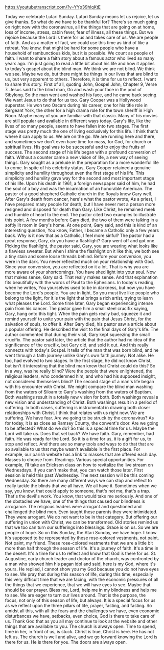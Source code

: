 https://youtubetranscript.com/?v=YYp39hIqKtE

 Today we celebrate Lutari Sunday. Lutari Sunday means let us rejoice, let us give thanks. So what do we have to be thankful for? There's so much going on right now with the coronavirus, all the things that are going on at home, loss of income, stress, cabin fever, fear of illness, all these things. But we rejoice because the Lord is there for us and takes care of us. We are people of faith. And as a matter of fact, we could use this time as kind of like a retreat. You know, that might be hard for some people who have a household of rambunctious kids, but it is possible. We count as people of faith. I want to share a faith story about a famous actor who lived so many years ago. I'm just going to read a little bit about his life and how it applies to today's gospel about the blind man. We think we are not blind. We think we see. Maybe we do, but there might be things in our lives that are blind to us, but very apparent to others. Therefore, it is time for us to reflect. I want to share this story. First of all, quoting John, Gospel John, Chapter 9, Verse 7. Jesus said to the blind man, Go and wash your face in the pool of Sibylong. So the man went and washed his face, and he came back seeing. We want Jesus to do that for us too. Gary Cooper was a Hollywood superstar. He won two Oscars during his career, one for his title role in Sergeant York, the other for a high drama role for the town sheriff in High Noon. Maybe many of you are familiar with that classic. Many of his movies are still popular and available in different ways today. Gary's life, like the lives of so many people, seems to have fallen into two stages. The first stage was pretty much the one of living exclusively for this life. I think that's where it can apply to us. We are on the go. We are running here and there, and sometimes we don't even have time for mass, for God, for church or spiritual lives. His goal was to be successful and to enjoy the fruits of success. The second stage of his life began with a profound conversion of faith. Without a counter came a new vision of life, a new way of seeing things. Gary sought as a prelude in the preparation for a more wonderful life to come. In spite of his celebrity status, Gary Cooper retained a genuine simplicity and humility throughout even the first stage of his life. This simplicity and humility gave way for the second and most important stage of his life. Upon his death in 1961, a foreign newspaper said of him, he had the soul of a boy and was the incarnation of an honorable American. The pastor of a good shepherd Catholic church in the Royals knew Gary well. After Gary's death from cancer, here's what the pastor wrote, As a priest, I have prepared many people for death, but I have never met a person more resigned and disposed for death than Gary. Like Christ, he remained meek and humble of heart to the end. The pastor cited two examples to illustrate this point. A few months before Gary died, the two of them were talking in a softly lit room in Gary's home. At one point, Gary said, and this is kind of an interesting question, You know, Father, I became a Catholic only a few years back. Why is it now that as a Catholic, I feel more sinful? The pastor had a great response, Gary, do you have a flashlight? Gary went off and got one. Picking the flashlight, the pastor said, Gary, you are wearing what looks like a flawless sweater. But when I shine the flashlight on it like this, we both see a tiny stain and some loose threads behind. Before your conversion, you were in the dark. You never reflected much on your relationship with God. Since your conversion, you are reflected on it a lot. That is why you are more aware of your shortcomings. You have shed light into your soul. Now that makes sense, Gary said. That really makes sense. And that explanation fits beautifully with the words of Paul to the Ephesians. In today's reading, when he writes, You yourselves used to be in darkness, but now you have become the Lord's people. You are in light. So you must live like people who belong to the light, for it is the light that brings a rich artist, trying to learn what pleases the Lord. Some time later, Gary began experiencing intense pain from his cancer. The pastor gave him a small steel crucifix saying, Gary, hang onto this tight. When the pain gets really bad, squeeze it and remind yourself to unite your pain with the pain that Jesus Christ, for the salvation of souls, to offer it. After Gary died, his pastor saw a article about a popular offering. He described the visit to the final days of Gary's life. The author commented that during their visit, Gary kept squeezing the small crucifix. The pastor said later, the article that the author had no idea of the significance of the crucifix, but Gary did, and sold it out. And this really connects with today's Gospel. It tells of the man that was born blind, and he went through a faith journey unlike Gary's own faith journey. Not alike. He too, had evolved to two stages. In the first stage, he did not know Christ, but isn't it interesting that the blind man knew that Christ could do this? So in a way, was he really blind? Were the people that were enlightened, the religious leaders, who condemned him, and who had his supposed insight, not considered themselves blind? The second stage of a man's life began with his encounter with Christ. We might compare the blind man washing from the waters of Siloam to Gary's washing from the waters of Baptism. Both washings result in a totally new vision for both. Both washings reveal a new vision and understanding of Christ. Both washings result in a period of suffering. In both cases, suffering is instrumental in drawing both closer relationships with Christ. I think that relates with us right now. We are suffering. We have fear. Are we going to be struck by the coronavirus? As for today, it is as close as Ramsey County, the convent's door. Are we going to be affected? What do we do? So this is a special time for us. Maybe the Lord will take us. Does that set back? We have faith. Gary, remember, had faith. He was ready for the Lord. So it is a time for us, it is a gift for us, to stop and reflect. And there are so many tools and ways to do that that are so available to us that maybe wasn't available in the first place. For example, our parish website has a link to masses that are offered each day. Masses to choose from. Readings. Various special opportunities. For example, I'll take an Erickson class on how to revitalize the live stream on Wednesdays. If you can't make that, you can watch those later. First session is held this past Wednesday. The next session will be this coming Wednesday. So there are many different ways we can stop and reflect to really tackle the blinds that we all have. We all have it. Sometimes when we say, you know, that could apply to someone, that's not me, that's a trap. That's the devil's work. You know, that would take me seriously. And one of the obstacles we have, one of the things that caused our blindness is arrogance. The religious leaders were arrogant and questioned and challenged the blind men. Even taught these parents they were intimidated. They were arrogant. We do not want to be in that category. But offering our suffering in union with Christ, we can be transformed. Old stories remind us that we too can turn our sufferings into blessings. Grace is on us. So we are people of hope. So on this Sunday, the Atari Sunday, we have hope. I know it's supposed to be represented by these rose-colored vestments, not paint. Not paint, my friend. These rose-colored vestments that we are a little bit more than half through the season of life. It's a journey of faith. It's a time in the desert. It's a time for us to reflect and know that God is there for us. St. Augustine, early church leader and doctor of the church, was confronted by a man who showed him his pagan idol and said, here is my God, where it's yours. He replied, I cannot show you my God because you do not have eyes to see. We pray that during this season of life, during this time, especially this very difficult time that we are facing, with the economic pressures of all the things that we experience, that we will have eyes to see. Maybe that should be our prayer. Bless me, Lord, help me in my blindness and help me to see. We are eager to turn our lives around. That is the purpose, the focus, not only of this season of life, but always. It is a special focus for us as we reflect upon the three pillars of life, prayer, fasting, and fasting. So amidst all this, with all the fears and the challenges we have, even economic disturbances we have, setbacks, even choice, God is there to take care of us. Thank God that as you all may continue to look at the website and other things that are available to you. The church is always open. Time to spend, time in her, in front of us, is stuck. Christ is true, Christ is here. He has not left us. The church is well and alive, and we go forward knowing the Lord is there for us. He is there for you. The doors are always open.